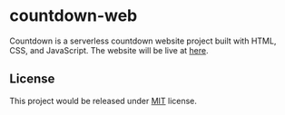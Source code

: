 # countdown-web

Countdown is a serverless countdown website project built with HTML, CSS, and JavaScript. The website will be live at [here](https://site.loyi.dev/countdown-web/).

## License

This project would be released under [MIT](https://github.com/loyihsu/countdown-web/blob/main/LICENSE) license.
